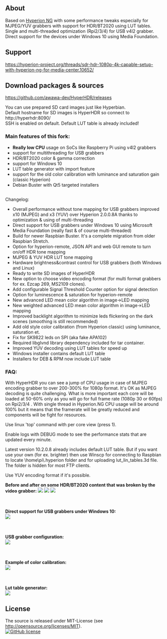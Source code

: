 ## About 

Based on [Hyperion NG](https://github.com/hyperion-project/hyperion.ng) with some performance tweaks especially for MJPEG/YUV grabbers with support for HDR/BT2020 using LUT tables.<br/>
Single and multi-threaded optimization (Rpi2/3/4) for USB v4l2 grabber.<br/>
Direct support for the devices under Windows 10 using Media Foundation.

## Support

https://hyperion-project.org/threads/sdr-hdr-1080p-4k-capable-setup-with-hyperion-ng-for-media-center.10652/

## Download packages & sources

https://github.com/awawa-dev/HyperHDR/releases

You can use prepared SD card images just like Hyperbian.<br/>
Default hostname for SD images is HyperHDR so connect to http://hyperhdr:8090/<br/>
SSH is enabled on default. Default LUT table is already included!

### Main features of this fork:

* <b>Really low CPU</b> usage on SoCs like Raspberry Pi using v4l2 grabbers
* support for multithreading for USB grabbers
* HDR/BT2020 color & gamma correction
* support for Windows 10
* LUT table generator with import feature
* support for the old color calibration with luminance and saturation gain (classic Hyperion)
* Debian Buster with Qt5 targeted installers

##
Changelog:
- Overall performance without tone mapping for USB grabbers improved x10 (MJPEG) and x3 (YUV) over Hyperion 2.0.0.8A thanks to optimization & using of multi-threading
- Direct support for USB grabbers under Windows 10 using Microsoft Media Foundation (really fast & of course multi-threaded)
- Build for newer Raspbian Buster. It's a complete migration from older Raspbian Stretch.
- Option for hyperion-remote, JSON API and web GUI remote to turn on/off HDR tone mapping
- MJPEG & YUV HDR LUT tone mapping
- Hardware brightness&contrast control for USB grabbers (both Windows and Linux)
- Ready to write SD images of HyperHDR
- New option to choose video encoding format (for multi format grabbers for ex. Ezcap 269, MS2109 clones).
- Add configurable Signal Threshold Counter option for signal detection
- Option for luminescence & saturation for hyperion-remote
- New advanced LED mean color algorithm in image->LED mapping
- New weighted advanced LED mean color algorithm in image->LED mapping
- Improved backlight algorithm to minimize leds flickering on the dark scenes (smoothing is still recommended)
- Add old style color calibration (from Hyperion classic) using luminance, saturation et.
- Fix for SK9822 leds on SPI (aka fake APA102)
- Required libglvnd library dependency included for tar container.
- Improved YUV decoding using LUT tables for speed up
- Windows installer contains default LUT table
- Installers for DEB & RPM now include LUT table 

### FAQ:

With HyperHDR you can see a jump of CPU usage in case of MJPEG encoding grabber to over 200-300% for 1080p format.
It's OK as MJPEG decoding is quite challenging. What is more important each core will be loaded at 50-60% only as you will go for full frame rate (1080p 30 or 60fps) on Rpi2/3/4 .
With single thread in Hyperion.NG CPU usage will be around 100% but it means that the framerate will be greatly reduced and components will be fight for resources.

Use linux 'top' command with per core view (press 1).

Enable logs with DEBUG mode to see the performance stats that are updated every minute.

Latest version 10.2.0.8 already includes default LUT table. But if you want use your own (for ex. brighter) then use Winscp for connecting to Raspbian to locate \home\pi\\.hyperion folder and for uploading lut_lin_tables.3d file. The folder is hidden for most FTP clients.

Use YUV encoding format if it's possible.

<b>Before and after on some HDR/BT2020 content that was broken by the video grabber:</b>
<img src='https://i.postimg.cc/SRdv0VFd/compare0.png'/>
<img src='https://i.postimg.cc/7PncTPGz/compare1.png'/>
<img src='https://i.postimg.cc/9FXkP3Zn/compare2.png'/>

<br/><br/><b>Direct support for USB grabbers under Windows 10:</b><br/>
<img src='https://i.postimg.cc/NG6NQkGb/p1.jpg'/>

<br/><br/><b>USB grabber configuration:</b><br/>
<img src='https://i.postimg.cc/yBZns4MG/s0.jpg'/>

<br/><br/><b>Example of color calibration:</b><br/>
<img src='https://i.postimg.cc/pR9g86nb/s1.jpg'/>

<br/><br/><b>Lut table generator:</b><br/>
<img src='https://i.postimg.cc/QDPS2xy5/s2.jpg'/>

## License
The source is released under MIT-License (see http://opensource.org/licenses/MIT).<br>
[![GitHub license](https://img.shields.io/badge/License-MIT-yellow.svg)](https://raw.githubusercontent.com/hyperion-project/hyperion.ng/master/LICENSE)
